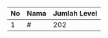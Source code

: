 | No | Nama            | Jumlah Level |
|----|-----------------|--------------|
| 1  | #    |    202        |

